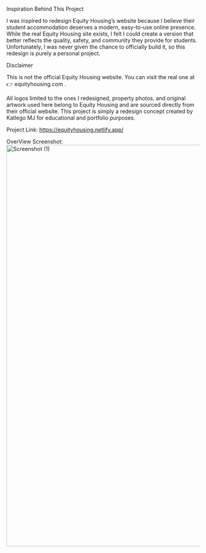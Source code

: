 Inspiration Behind This Project

I was inspired to redesign Equity Housing’s website because I believe their student accommodation deserves a modern, easy-to-use online presence. While the real Equity Housing site exists, I felt I could create a version that better reflects the quality, safety, and community they provide for students. Unfortunately, I was never given the chance to officially build it, so this redesign is purely a personal project.

Disclaimer

This is not the official Equity Housing website.
You can visit the real one at 👉 equityhousing.com
.

All logos limited to the ones I redesigned, property photos, and original artwork used here belong to Equity Housing and are sourced directly from their official website. This project is simply a redesign concept created by Katlego MJ for educational and portfolio purposes.

Project Link: https://equityhousing.netlify.app/

OverView Screenshot: <img width="1891" height="1047" alt="Screenshot (1)" src="https://github.com/user-attachments/assets/2449d720-41cf-4312-92a1-19c08d6dcc19" />

